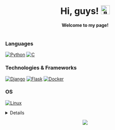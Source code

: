 <h1 align="center">Hi, guys! <img src="https://github-production-user-asset-6210df.s3.amazonaws.com/24524555/238178097-766d336d-b87d-44ba-807c-c51de2bc6b4d.gif" width="28px" alt="👋"></h1>
<p align="center">
    <b>Welcome to my page!</b><br><br>
    <!--<a href="https://hackerone.com/onata">
        <img src="https://img.shields.io/badge/Hackerone-blue?style=flat-square&logo=hackerone" alt="hackerone">
    </a>-->
    <!--<a href="https://bugcrowd.com/scr3br">
        <img src="https://img.shields.io/badge/Bugcrowd-blue?style=flat-square&logo=bugcrowd" alt="bugcrowd">
    </a>-->

</p>

### Languages
[![Python](https://img.shields.io/badge/python-black?style=for-the-badge&logo=python)](https://github.com/rm-onata)
[![C](https://img.shields.io/badge/c-black?style=for-the-badge&logo=c)](https://github.com/rm-onata)

### Technologies & Frameworks
[![Django](https://img.shields.io/badge/django-black?style=for-the-badge&logo=django)](https://github.com/rm-onata)
[![Flask](https://img.shields.io/badge/flask-black?style=for-the-badge&logo=flask)](https://github.com/rm-onata)
[![Docker](https://img.shields.io/badge/docker-black?style=for-the-badge&logo=docker)](https://hub.docker.com/u/rm-onata)

### OS
[![Linux](https://img.shields.io/badge/linux-black?style=for-the-badge&logo=linux)](https://github.com/rm-onata)


<details>
<p align="center">
  <a href="https://github.com/rm-onata">
    <img src="http://github-profile-summary-cards.vercel.app/api/cards/profile-details?username=rm-onata&theme=transparent" />
  </a>
  <a href="https://github.com/rm-onata">
    <img src="https://github-readme-streak-stats.herokuapp.com/?user=rm-onata&hide_border=true&card_width=338&theme=transparent" />
  </a>
  <a href="https://github.com/rm-onata">
    <img src="http://github-profile-summary-cards.vercel.app/api/cards/stats?username=rm-onata&theme=transparent" />
  </a>
    <br><br><br><br>
</p>
</details>

<p align="center">
  <a href="https://github.com/rm-onata">
    <img src="https://komarev.com/ghpvc/?username=rm-onata&color=blue&style=flat)" />
  </a>
</p>
